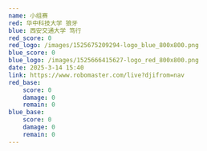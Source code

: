 ```yaml
---
name: 小组赛
red: 华中科技大学 狼牙
blue: 西安交通大学 笃行
red_score: 0
red_logo: /images/1525675209294-logo_blue_800x800.png
blue_score: 0
blue_logo: /images/1525666415627-logo_red_800x800.png
date: 2025-3-14 15:40
link: https://www.robomaster.com/live?djifrom=nav
red_base: 
    score: 0
    damage: 0
    remain: 0
blue_base:
    score: 0
    damage: 0
    remain: 0
---
```

